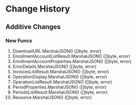 # Change History

## Additive Changes

### New Funcs

1. DownloadURL.MarshalJSON() ([]byte, error)
1. EnrollmentAccountListResult.MarshalJSON() ([]byte, error)
1. EnrollmentAccountProperties.MarshalJSON() ([]byte, error)
1. ErrorDetails.MarshalJSON() ([]byte, error)
1. InvoicesListResult.MarshalJSON() ([]byte, error)
1. OperationDisplay.MarshalJSON() ([]byte, error)
1. OperationListResult.MarshalJSON() ([]byte, error)
1. PeriodProperties.MarshalJSON() ([]byte, error)
1. PeriodsListResult.MarshalJSON() ([]byte, error)
1. Resource.MarshalJSON() ([]byte, error)
